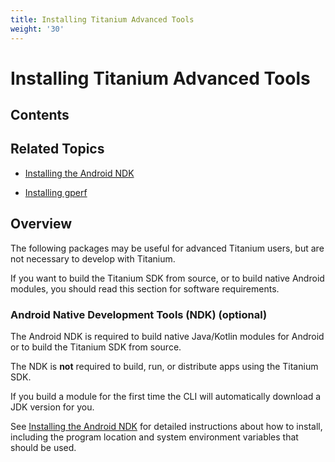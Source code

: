 ```yaml
---
title: Installing Titanium Advanced Tools
weight: '30'
---
```


# Installing Titanium Advanced Tools

## Contents

## Related Topics

* [Installing the Android NDK](/guide/Titanium_SDK/Titanium_SDK_Getting_Started/Installation_and_Configuration/Installing_Titanium_Advanced_Tools/Installing_the_Android_NDK/)

* [Installing gperf](/guide/Titanium_SDK/Titanium_SDK_Getting_Started/Installation_and_Configuration/Installing_Titanium_Advanced_Tools/Installing_gperf/)

## Overview

The following packages may be useful for advanced Titanium users, but are not necessary to develop with Titanium.

If you want to build the Titanium SDK from source, or to build native Android modules, you should read this section for software requirements.

### Android Native Development Tools (NDK) (optional)

The Android NDK is required to build native Java/Kotlin modules for Android or to build the Titanium SDK from source.

The NDK is **not** required to build, run, or distribute apps using the Titanium SDK.

If you build a module for the first time the CLI will automatically download a JDK version for you.

See [Installing the Android NDK](/guide/Titanium_SDK/Titanium_SDK_Getting_Started/Installation_and_Configuration/Installing_Titanium_Advanced_Tools/Installing_the_Android_NDK/) for detailed instructions about how to install, including the program location and system environment variables that should be used.

